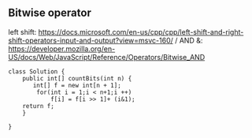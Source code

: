 ## Bitwise operator
left shift: https://docs.microsoft.com/en-us/cpp/cpp/left-shift-and-right-shift-operators-input-and-output?view=msvc-160/
/
AND &: https://developer.mozilla.org/en-US/docs/Web/JavaScript/Reference/Operators/Bitwise_AND

```
class Solution {
    public int[] countBits(int n) {
       int[] f = new int[n + 1]; 
        for(int i = 1;i < n+1;i ++)
            f[i] = f[i >> 1]+ (i&1);
    return f;
    }
    
}
```
